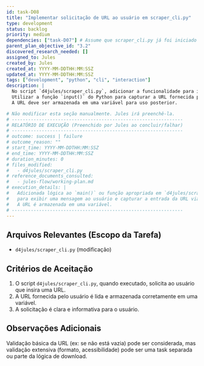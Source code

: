 ```yaml
---
id: task-D08
title: "Implementar solicitação de URL ao usuário em scraper_cli.py"
type: development
status: backlog
priority: medium
dependencies: ["task-D07"] # Assume que scraper_cli.py já foi iniciado
parent_plan_objective_id: "3.2"
discovered_research_needed: []
assigned_to: Jules
created_by: Jules
created_at: YYYY-MM-DDTHH:MM:SSZ
updated_at: YYYY-MM-DDTHH:MM:SSZ
tags: ["development", "python", "cli", "interaction"]
description: |
  No script `d4jules/scraper_cli.py`, adicionar a funcionalidade para interagir com o usuário e solicitar a URL do site de documentação que deve ser processado.
  Utilizar a função `input()` do Python para capturar a URL fornecida pelo usuário.
  A URL deve ser armazenada em uma variável para uso posterior.

# Não modificar esta seção manualmente. Jules irá preenchê-la.
# ---------------------------------------------------------------
# RELATÓRIO DE EXECUÇÃO (Preenchido por Jules ao concluir/falhar)
# ---------------------------------------------------------------
# outcome: success | failure
# outcome_reason: ""
# start_time: YYYY-MM-DDTHH:MM:SSZ
# end_time: YYYY-MM-DDTHH:MM:SSZ
# duration_minutes: 0
# files_modified:
#   - d4jules/scraper_cli.py
# reference_documents_consulted:
#   - jules-flow/working-plan.md
# execution_details: |
#   Adicionada lógica ao `main()` ou função apropriada em `d4jules/scraper_cli.py`
#   para exibir uma mensagem ao usuário e capturar a entrada da URL via `input()`.
#   A URL é armazenada em uma variável.
# ---------------------------------------------------------------
---
```


## Arquivos Relevantes (Escopo da Tarefa)
* `d4jules/scraper_cli.py` (modificação)

## Critérios de Aceitação
1.  O script `d4jules/scraper_cli.py`, quando executado, solicita ao usuário que insira uma URL.
2.  A URL fornecida pelo usuário é lida e armazenada corretamente em uma variável.
3.  A solicitação é clara e informativa para o usuário.

## Observações Adicionais
Validação básica da URL (ex: se não está vazia) pode ser considerada, mas validação extensiva (formato, acessibilidade) pode ser uma task separada ou parte da lógica de download.
```
